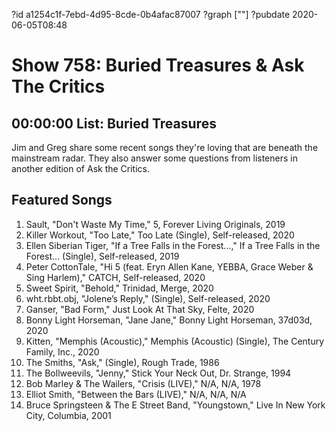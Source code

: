 ?id a1254c1f-7ebd-4d95-8cde-0b4afac87007
?graph [""]
?pubdate 2020-06-05T08:48
# Show 758: Buried Treasures & Ask The Critics



## 00:00:00 List: Buried Treasures
Jim and Greg share some recent songs they're loving that are beneath the mainstream radar. They also answer some questions from listeners in another edition of Ask the Critics.


## Featured Songs
1. Sault, "Don't Waste My Time," 5, Forever Living Originals, 2019
1. Killer Workout, "Too Late," Too Late (Single), Self-released, 2020
1. Ellen Siberian Tiger, "If a Tree Falls in the Forest...," If a Tree Falls in the Forest... (Single), Self-released, 2019
1. Peter CottonTale, "Hi 5 (feat. Eryn Allen Kane, YEBBA, Grace Weber & Sing Harlem)," CATCH, Self-released, 2020
1. Sweet Spirit, "Behold," Trinidad, Merge, 2020
1. wht.rbbt.obj, "Jolene’s Reply," (Single), Self-released, 2020
1. Ganser, "Bad Form," Just Look At That Sky, Felte, 2020
1. Bonny Light Horseman, "Jane Jane," Bonny Light Horseman, 37d03d, 2020
1. Kitten, "Memphis (Acoustic)," Memphis (Acoustic) (Single), The Century Family, Inc., 2020
1. The Smiths, "Ask," (Single), Rough Trade, 1986
1. The Bollweevils, "Jenny," Stick Your Neck Out, Dr. Strange, 1994
1. Bob Marley & The Wailers, "Crisis (LIVE)," N/A, N/A, 1978
1. Elliot Smith, "Between the Bars (LIVE)," N/A, N/A, N/A
1. Bruce Springsteen & The E Street Band, "Youngstown," Live In New York City, Columbia, 2001